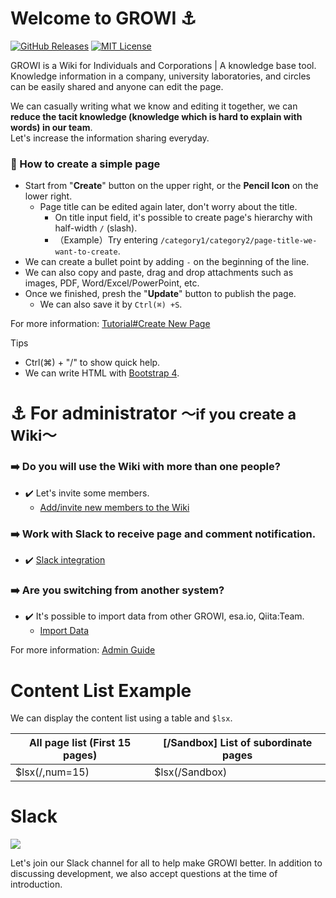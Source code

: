 # Welcome to GROWI :anchor:

[![GitHub Releases](https://img.shields.io/github/release/weseek/growi.svg)](https://github.com/weseek/growi/releases/latest)
[![MIT License](https://img.shields.io/badge/license-MIT-blue.svg?style=flat)](LICENSE)

<div class="card border-primary">
GROWI is a Wiki for Individuals and Corporations | A knowledge base tool.
Knowledge information in a company, university laboratories, and circles can be easily shared and anyone can edit the page.

We can casually writing what we know and editing it together, we can **reduce the tacit knowledge (knowledge which is hard to explain with words) in our team**.  
Let's increase the information sharing everyday.

### :beginner: How to create a simple page

- Start from "**Create**" button on the upper right, or the **Pencil Icon** on the lower right.
    - Page title can be edited again later, don't worry about the title.
        - On title input field, it's possible to create page's hierarchy with half-width `/` (slash).
        - （Example）Try entering `/category1/category2/page-title-we-want-to-create`.
- We can create a bullet point by adding `-`  on the beginning of the line.
- We can also copy and paste, drag and drop attachments such as images, PDF, Word/Excel/PowerPoint, etc.
- Once we finished, presh the "**Update**" button to publish the page.
    - We can also save it by `Ctrl(⌘) +S`.

For more information: [Tutorial#Create New Page](https://docs.growi.org/en/guide/tutorial/create_page.html#create-new-page)

<div class="mt-4 card border-primary">
  <div class="card-header bg-primary text-light">Tips</div>
  <div class="card-body"><ul>
    <li>Ctrl(⌘) + "/" to show quick help.</li>
    <li>We can write HTML with <a href="https://getbootstrap.com/docs/4.5/components/">Bootstrap 4</a>.</li>
  </ul></div>
</div>

# :anchor: For administrator <small>〜if you create a Wiki〜</small>

### :arrow_right: Do you will use the Wiki with more than one people?
- :heavy_check_mark: Let's invite some members.
    - [Add/invite new members to the Wiki](https://docs.growi.org/en/admin-guide/management-cookbook/user-management.html#temporary-issuance-of-a-new-user)
### :arrow_right: Work with Slack to receive page and comment notification.
- :heavy_check_mark:  [Slack integration](https://docs.growi.org/ja/admin-guide/management-cookbook/slack-integration/#overview)
### :arrow_right: Are you switching from another system?
- :heavy_check_mark: It's possible to import data from other GROWI, esa.io, Qiita:Team.
    -  [Import Data](https://docs.growi.org/en/admin-guide/management-cookbook/import.html)

For more information: [Admin Guide](https://docs.growi.org/en/admin-guide/)


# Content List Example

We can display the content list using a table and `$lsx`.

| All page list (First 15 pages)      | [/Sandbox] List of subordinate pages |
| ----------------------------------- | ------------------------------------ |
| $lsx(/,num=15)                      | $lsx(/Sandbox)                       |

# Slack

<a href="https://growi-slackin.weseek.co.jp/"><img src="https://growi-slackin.weseek.co.jp/badge.svg"></a>

Let's join our Slack channel for all to help make GROWI better.
In addition to discussing development, we also accept questions at the time of introduction.
